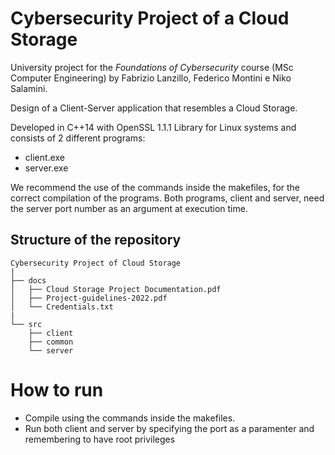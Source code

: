 # Cybersecurity Project of a Cloud Storage

University project for the *Foundations of Cybersecurity* course (MSc Computer Engineering) by Fabrizio Lanzillo, Federico Montini e Niko Salamini.

Design of a Client-Server application that resembles a Cloud Storage.

Developed in C++14 with OpenSSL 1.1.1 Library for Linux systems and consists of 2 different programs:
- client.exe
- server.exe

We recommend the use of the commands inside the makefiles, for the correct compilation of the programs.
Both programs, client and server, need the server port number as an argument at execution time.

## Structure of the repository

```
Cybersecurity Project of Cloud Storage
|
├── docs
│   ├── Cloud Storage Project Documentation.pdf
│   ├── Project-guidelines-2022.pdf
│   └── Credentials.txt
|
└── src
    ├── client
    ├── common
    └── server     
```

# How to run
- Compile using the commands inside the makefiles.
- Run both client and server by specifying the port as a paramenter and remembering to have root privileges
